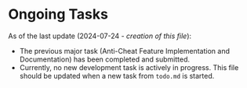# Ongoing Tasks

As of the last update (2024-07-24 - *creation of this file*):

*   The previous major task (Anti-Cheat Feature Implementation and Documentation) has been completed and submitted.
*   Currently, no new development task is actively in progress. This file should be updated when a new task from `todo.md` is started.
